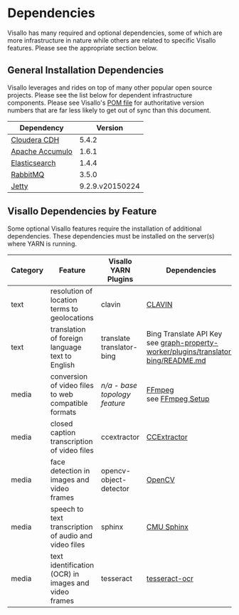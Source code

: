 # Dependencies

Visallo has many required and optional dependencies, some of which are more infrastructure in nature while others are
related to specific Visallo features. Please see the appropriate section below.

## General Installation Dependencies

Visallo leverages and rides on top of many other popular open source projects. Please see the list below for dependent
infrastructure components. Please see Visallo's [POM file](https://github.com/v5analytics/visallo/blob/master/root/pom.xml) for authoritative version numbers that are far
less likely to get out of sync than this document.

| Dependency                                                                                 | Version          |
| ------------------------------------------------------------------------------------------ | ---------------- |
| [Cloudera CDH](http://www.cloudera.com/content/cloudera/en/products-and-services/cdh.html) | 5.4.2            |
| [Apache Accumulo](http://accumulo.apache.org)                                              | 1.6.1            |
| [Elasticsearch](http://www.elasticsearch.org/)                                             | 1.4.4            |
| [RabbitMQ](http://www.rabbitmq.com/)                                                       | 3.5.0            |
| [Jetty](http://www.eclipse.org/jetty/)                                                     | 9.2.9.v20150224  |

## Visallo Dependencies by Feature

Some optional Visallo features require the installation of additional dependencies. These dependencies must be installed on the server(s) where YARN is running.

| Category | Feature                                               | Visallo YARN Plugins              | Dependencies |
| -------- | ----------------------------------------------------- | -------------------------------- | ------------ |
| text     | resolution of location terms to geolocations          | clavin                           | [CLAVIN](http://clavin.bericotechnologies.com/) |
| text     | translation of foreign language text to English       | translate <br /> translator-bing | Bing Translate API Key <br /> see [graph-property-worker/plugins/translator-bing/README.md](https://github.com/v5analytics/visallo/blob/master/graph-property-worker/plugins/translator-bing/README.md) |
| media    | conversion of video files to web compatible formats   | _n/a - base topology feature_    | [FFmpeg](https://www.ffmpeg.org/) <br /> see [FFmpeg Setup](ffmpeg-setup.md) |
| media    | closed caption transcription of video files           | ccextractor                      | [CCExtractor](http://ccextractor.sourceforge.net/) |
| media    | face detection in images and video frames             | opencv-object-detector           | [OpenCV](http://opencv.org/) |
| media    | speech to text transcription of audio and video files | sphinx                           | [CMU Sphinx](http://cmusphinx.sourceforge.net/) |
| media    | text identification (OCR) in images and video frames  | tesseract                        | [tesseract-ocr](https://code.google.com/p/tesseract-ocr/) |

